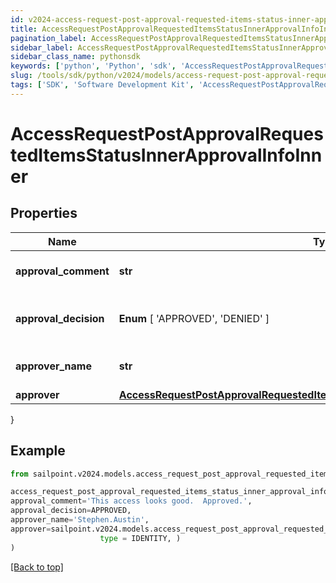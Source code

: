 ```yaml
---
id: v2024-access-request-post-approval-requested-items-status-inner-approval-info-inner
title: AccessRequestPostApprovalRequestedItemsStatusInnerApprovalInfoInner
pagination_label: AccessRequestPostApprovalRequestedItemsStatusInnerApprovalInfoInner
sidebar_label: AccessRequestPostApprovalRequestedItemsStatusInnerApprovalInfoInner
sidebar_class_name: pythonsdk
keywords: ['python', 'Python', 'sdk', 'AccessRequestPostApprovalRequestedItemsStatusInnerApprovalInfoInner', 'V2024AccessRequestPostApprovalRequestedItemsStatusInnerApprovalInfoInner'] 
slug: /tools/sdk/python/v2024/models/access-request-post-approval-requested-items-status-inner-approval-info-inner
tags: ['SDK', 'Software Development Kit', 'AccessRequestPostApprovalRequestedItemsStatusInnerApprovalInfoInner', 'V2024AccessRequestPostApprovalRequestedItemsStatusInnerApprovalInfoInner']
---
```


# AccessRequestPostApprovalRequestedItemsStatusInnerApprovalInfoInner


## Properties

Name | Type | Description | Notes
------------ | ------------- | ------------- | -------------
**approval_comment** | **str** | A comment left by the approver. | [optional] 
**approval_decision** |  **Enum** [  'APPROVED',    'DENIED' ] | The final decision of the approver. | [required]
**approver_name** | **str** | The name of the approver | [required]
**approver** | [**AccessRequestPostApprovalRequestedItemsStatusInnerApprovalInfoInnerApprover**](access-request-post-approval-requested-items-status-inner-approval-info-inner-approver) |  | [required]
}

## Example

```python
from sailpoint.v2024.models.access_request_post_approval_requested_items_status_inner_approval_info_inner import AccessRequestPostApprovalRequestedItemsStatusInnerApprovalInfoInner

access_request_post_approval_requested_items_status_inner_approval_info_inner = AccessRequestPostApprovalRequestedItemsStatusInnerApprovalInfoInner(
approval_comment='This access looks good.  Approved.',
approval_decision=APPROVED,
approver_name='Stephen.Austin',
approver=sailpoint.v2024.models.access_request_post_approval_requested_items_status_inner_approval_info_inner_approver.AccessRequestPostApproval_requestedItemsStatus_inner_approvalInfo_inner_approver(
                    type = IDENTITY, )
)

```
[[Back to top]](#) 

